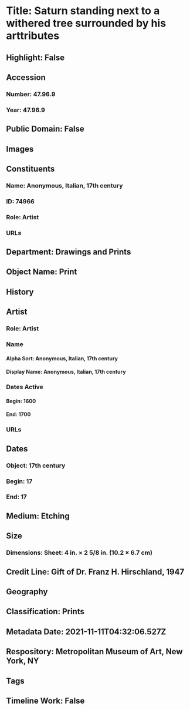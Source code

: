 # Title: Saturn standing next to a withered tree surrounded by his arttributes
## Highlight: False
## Accession
### Number: 47.96.9
### Year: 47.96.9
## Public Domain: False
## Images
## Constituents
### Name: Anonymous, Italian, 17th century
### ID: 74966
### Role: Artist
### URLs
## Department: Drawings and Prints
## Object Name: Print
## History
## Artist
### Role: Artist
### Name
#### Alpha Sort: Anonymous, Italian, 17th century
#### Display Name: Anonymous, Italian, 17th century
### Dates Active
#### Begin: 1600
#### End: 1700
### URLs
## Dates
### Object: 17th century
### Begin: 17
### End: 17
## Medium: Etching
## Size
### Dimensions: Sheet: 4 in. × 2 5/8 in. (10.2 × 6.7 cm)
## Credit Line: Gift of Dr. Franz H. Hirschland, 1947
## Geography
## Classification: Prints
## Metadata Date: 2021-11-11T04:32:06.527Z
## Respository: Metropolitan Museum of Art, New York, NY
## Tags
## Timeline Work: False
